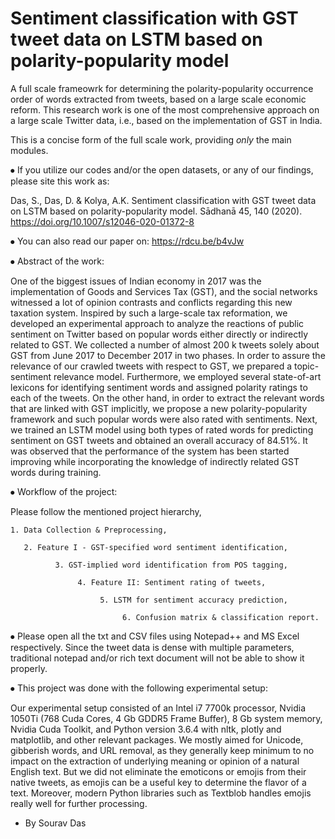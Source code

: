 # Sentiment classification with GST tweet data on LSTM based on polarity-popularity model


A full scale frameowrk for determining the polarity-popularity occurrence order of words extracted from tweets, based on a large scale economic reform. This research work is one of the most comprehensive approach on a large scale Twitter data, i.e., based on the implementation of GST in India.


This is a concise form of the full scale work, providing *only* the main modules.



⦁  If you utilize our codes and/or the open datasets, or any of our findings, please site this work as:

 Das, S., Das, D. & Kolya, A.K. Sentiment classification with GST tweet data on LSTM 	based on polarity-popularity model. Sādhanā 45, 140 (2020). 	https://doi.org/10.1007/s12046-020-01372-8



⦁  You can also read our paper on:  https://rdcu.be/b4vJw



⦁  Abstract of the work: 

One of the biggest issues of Indian economy in 2017 was the implementation of Goods and Services Tax (GST), and the social networks witnessed a lot of opinion contrasts and conflicts regarding this new taxation system. Inspired by such a large-scale tax reformation, we developed an experimental approach to analyze the reactions of public sentiment on Twitter based on popular words either directly or indirectly related to GST. We collected a number of almost 200 k tweets solely about GST from June 2017 to December 2017 in two phases. In order to assure the relevance of our crawled tweets with respect to GST, we prepared a topic-sentiment relevance model. Furthermore, we employed several state-of-art lexicons for identifying sentiment words and assigned polarity ratings to each of the tweets. On the other hand, in order to extract the relevant words that are linked with GST implicitly, we propose a new polarity-popularity framework and such popular words were also rated with sentiments. Next, we trained an LSTM model using both types of rated words for predicting sentiment on GST tweets and obtained an overall accuracy of 84.51%. It was observed that the performance of the system has been started improving while incorporating the knowledge of indirectly related GST words during training.




⦁  Workflow of the project:

Please follow the mentioned project hierarchy,

	1. Data Collection & Preprocessing,
	
	   2. Feature I - GST-specified word sentiment identification,
		
			  3. GST-implied word identification from POS tagging,

				   4. Feature II: Sentiment rating of tweets,

					    5. LSTM for sentiment accuracy prediction,

						     6. Confusion matrix & classification report.
						     
						     


⦁  Please open all the txt and CSV files using Notepad++ and MS Excel respectively. Since the tweet data is dense with multiple parameters, traditional notepad and/or rich text document will not be able to show it properly.



⦁ This project was done with the following experimental setup:

Our experimental setup consisted of an Intel i7 7700k processor, Nvidia 1050Ti (768 Cuda Cores, 4 Gb GDDR5 Frame Buffer), 8 Gb system memory, Nvidia Cuda Toolkit, and Python version 3.6.4 with nltk, plotly and matplotlib, and other relevant packages. We mostly aimed for Unicode, gibberish words, and URL removal, as they generally keep minimum to no impact on the extraction of underlying meaning or opinion of a natural English text. But we did not eliminate the emoticons or emojis from their native tweets, as emojis can be a useful key to determine the flavor of a text. Moreover, modern Python libraries such as Textblob handles emojis really well for further processing.




- By Sourav Das
